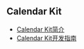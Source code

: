 ## Calendar Kit

- [Calendar Kit简介](../calendarmanager/calendarmanager-overview.md)
- [Calendar Kit开发指南](../calendarmanager/calendarmanager-guidelines.md)